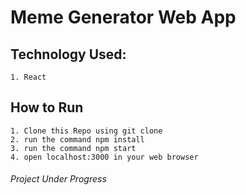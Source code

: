 # Meme Generator Web App

## Technology Used:

    1. React

## How to Run

    1. Clone this Repo using git clone
    2. run the command npm install
    3. run the command npm start
    4. open localhost:3000 in your web browser

###### Project Under Progress
